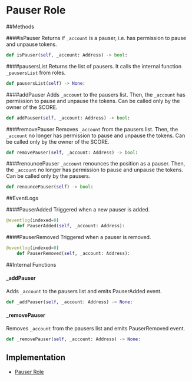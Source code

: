 # Pauser Role


##Methods

####isPauser
Returns if `_account` is a pauser, i.e. has permission to pause and unpause tokens.
```python
def isPauser(self, _account: Address) -> bool:
```

####pausersList
Returns the list of pausers. It calls the internal function `_pausersList` from roles.
```python
def pausersList(self) -> None:
```

####addPauser
Adds `_account` to the pausers list. Then, the `_account` has permission to pause and unpause the tokens. Can be called only by the owner of the SCORE.
```py
def addPauser(self, _account: Address) -> bool:
```

####removePauser
Removes `_account` from the pausers list. Then, the `_account` no longer has permission to pause and unpause the tokens. Can be called only by the owner of the SCORE.
```py
def removePauser(self, _account: Address) -> bool:
```

####renouncePauser
`_account` renounces the position as a pauser. Then, the `_account` no longer has permission to pause and unpause  the tokens. Can be called only by the pausers.
```py
def renouncePauser(self) -> bool:
```


##EventLogs

####PauserAdded
Triggered when a new pauser is added.
```python
@eventlog(indexed=0)
  	def PauserAdded(self, _account: Address):
```

####PauserRemoved
Triggered when a pauser is removed.
```python
@eventlog(indexed=0)
  	def PauserRemoved(self, _account: Address):
```

##Internal Functions

#### \_addPauser
Adds `_account` to the pausers list and emits PauserAdded event.
```py
def _addPauser(self, _account: Address) -> None:
```
#### \_removePauser
Removes `_account` from the pausers list and emits PauserRemoved event.
```py
def _removePauser(self, _account: Address) -> None:
```


## Implementation
* [Pauser Role](https://github.com/OpenDevICON/odi-contracts/blob/development/ODIContracts/access/role/PauserRole.py "PauserRole")